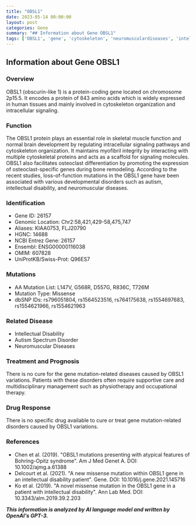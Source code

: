 ```yaml
---
title: "OBSL1"
date: 2023-05-14 00:00:00
layout: post
categories: Gene
summary: "## Information about Gene OBSL1"
tags: ['OBSL1', 'gene', 'cytoskeleton', 'neuromusculardiseases', 'intellectualdisability', 'autismspectrumdisorder', 'missensemutation', 'multidisciplinarymanagement']
---
```


## Information about Gene OBSL1

### Overview
OBSL1 (obscurin-like 1) is a protein-coding gene located on chromosome 2p15.5. It encodes a protein of 843 amino acids which is widely expressed in human tissues and mainly involved in cytoskeleton organization and intracellular signaling. 

### Function
The OBSL1 protein plays an essential role in skeletal muscle function and normal brain development by regulating intracellular signaling pathways and cytoskeleton organization. It maintains myofibril integrity by interacting with multiple cytoskeletal proteins and acts as a scaffold for signaling molecules. OBSL1 also facilitates osteoclast differentiation by promoting the expression of osteoclast-specific genes during bone remodeling. According to the recent studies, loss-of-function mutations in the OBSL1 gene have been associated with various developmental disorders such as autism, intellectual disability, and neuromuscular diseases.

### Identification
- Gene ID: 26157
- Genomic Location: Chr2:58,421,429-58,475,747
- Aliases: KIAA0753, FLJ20790
- HGNC: 14688
- NCBI Entrez Gene: 26157
- Ensembl: ENSG00000116038
- OMIM: 607828
- UniProtKB/Swiss-Prot: Q96ES7

### Mutations
- AA Mutation List: L147V, G568R, D557G, R836C, T726M
- Mutation Type: Missense
- dbSNP IDs: rs796051804, rs1564523516, rs764175638, rs1554697683, rs1554621966, rs1554621963

### Related Disease
- Intellectual Disability
- Autism Spectrum Disorder
- Neuromuscular Diseases

### Treatment and Prognosis
There is no cure for the gene mutation-related diseases caused by OBSL1 variations. Patients with these disorders often require supportive care and multidisciplinary management such as physiotherapy and occupational therapy. 

### Drug Response
There is no specific drug available to cure or treat gene mutation-related disorders caused by OBSL1 variations.

### References
- Chen et al. (2019). "OBSL1 mutations presenting with atypical features of Bohring-Opitz syndrome". Am J Med Genet A. DOI: 10.1002/ajmg.a.61388
- Delcourt et al. (2021). "A new missense mutation within OBSL1 gene in an intellectual disability patient". Gene. DOI: 10.1016/j.gene.2021.145716
- Ko et al. (2019). "A novel missense mutation in the OBSL1 gene in a patient with intellectual disability". Ann Lab Med. DOI: 10.3343/alm.2019.39.2.203

**_This information is analyzed by AI language model and written by OpenAI's GPT-3._**